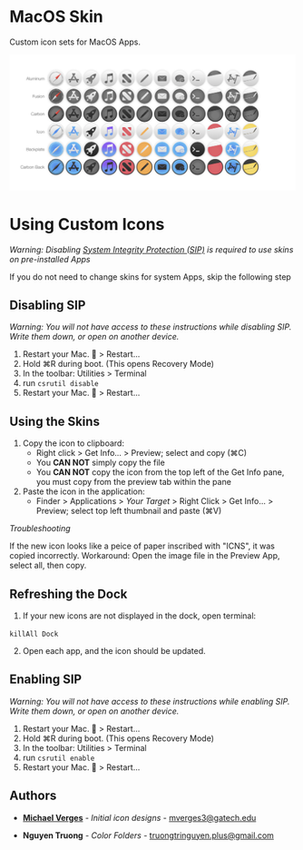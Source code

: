 # MacOS Skin
Custom icon sets for MacOS Apps.

![Mac OS Skins](Preview.png)

# Using Custom Icons

_Warning: Disabling [System Integrity Protection (SIP)](https://support.apple.com/en-us/HT204899) is required to use skins on pre-installed Apps_

If you do not need to change skins for system Apps, skip the following step

## Disabling SIP

_Warning: You will not have access to these instructions while disabling SIP. Write them down, or open on another device._

1. Restart your Mac.  > Restart...
2. Hold ⌘R during boot. (This opens Recovery Mode)
3. In the toolbar: Utilities > Terminal
4. run `csrutil disable`
5. Restart your Mac.  > Restart...

## Using the Skins

1. Copy the icon to clipboard:
    - Right click > Get Info... > Preview; select and copy (⌘C)
    - You **CAN NOT** simply copy the file
    - You **CAN NOT** copy the icon from the top left of the Get Info pane, you must copy from the preview tab within the pane
2. Paste the icon in the application:
    - Finder > Applications > _Your Target_ > Right Click > Get Info... > Preview; select top left thumbnail and paste (⌘V)

_Troubleshooting_

If the new icon looks like a peice of paper inscribed with "ICNS", it was copied incorrectly.
Workaround: Open the image file in the Preview App, select all, then copy.

## Refreshing the Dock

1. If your new icons are not displayed in the dock, open terminal:

`killAll Dock`

2. Open each app, and the icon should be updated.


## Enabling SIP

_Warning: You will not have access to these instructions while enabling SIP. Write them down, or open on another device._

1. Restart your Mac.  > Restart...
2. Hold ⌘R during boot. (This opens Recovery Mode)
3. In the toolbar: Utilities > Terminal
4. run `csrutil enable`
5. Restart your Mac.  > Restart...

## Authors

* [**Michael Verges**](https://github.com/maustinstar) - *Initial icon designs* - mverges3@gatech.edu

* **Nguyen Truong** - *Color Folders* - truongtringuyen.plus@gmail.com
